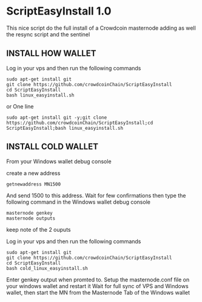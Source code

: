 # ScriptEasyInstall 1.0

This nice script do the full install of a Crowdcoin masternode
adding as well the resync script and the sentinel

## INSTALL HOW WALLET

Log in your vps and then run the following commands

```
sudo apt-get install git
git clone https://github.com/crowdcoinChain/ScriptEasyInstall
cd ScriptEasyInstall
bash linux_easyinstall.sh
```

or One line

```
sudo apt-get install git -y;git clone https://github.com/crowdcoinChain/ScriptEasyInstall;cd ScriptEasyInstall;bash linux_easyinstall.sh

```


## INSTALL COLD WALLET

From your Windows wallet debug console

create a new address
```
getnewaddress MN1500
```

And send 1500 to this address.
Wait for few confirmations then type the following command in the Windows wallet debug console

```
masternode genkey
masternode outputs
```

keep note of the 2 ouputs

Log in your vps and then run the following commands
```
sudo apt-get install git
git clone https://github.com/crowdcoinChain/ScriptEasyInstall
cd ScriptEasyInstall
bash cold_linux_easyinstall.sh
```

Enter genkey output when promted to.
Setup the masternode.conf file on your windows wallet and restart it
Wait for full sync of VPS and Windows wallet, then start the MN from the Masternode Tab of the Windows wallet
